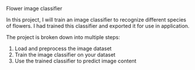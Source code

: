 Flower image classifier

In this project, I will train an image classifier to recognize different species of flowers. I had trained this classifier and exported it for use in application.

The project is broken down into multiple steps:

1. Load and preprocess the image dataset
2. Train the image classifier on your dataset
3. Use the trained classifier to predict image content
